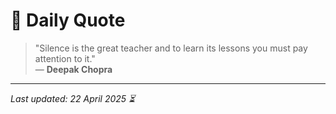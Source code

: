 # 📜 Daily Quote

> "Silence is the great teacher and to learn its lessons you must pay attention to it."  
> — **Deepak Chopra**

---

_Last updated: 22 April 2025 ⏳_
